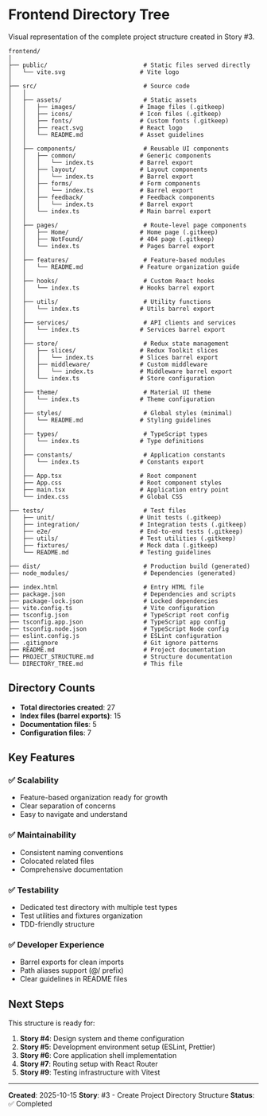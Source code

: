 # Frontend Directory Tree

Visual representation of the complete project structure created in Story #3.

```
frontend/
│
├── public/                           # Static files served directly
│   └── vite.svg                     # Vite logo
│
├── src/                              # Source code
│   │
│   ├── assets/                       # Static assets
│   │   ├── images/                  # Image files (.gitkeep)
│   │   ├── icons/                   # Icon files (.gitkeep)
│   │   ├── fonts/                   # Custom fonts (.gitkeep)
│   │   ├── react.svg                # React logo
│   │   └── README.md                # Asset guidelines
│   │
│   ├── components/                   # Reusable UI components
│   │   ├── common/                  # Generic components
│   │   │   └── index.ts             # Barrel export
│   │   ├── layout/                  # Layout components
│   │   │   └── index.ts             # Barrel export
│   │   ├── forms/                   # Form components
│   │   │   └── index.ts             # Barrel export
│   │   ├── feedback/                # Feedback components
│   │   │   └── index.ts             # Barrel export
│   │   └── index.ts                 # Main barrel export
│   │
│   ├── pages/                        # Route-level page components
│   │   ├── Home/                    # Home page (.gitkeep)
│   │   ├── NotFound/                # 404 page (.gitkeep)
│   │   └── index.ts                 # Pages barrel export
│   │
│   ├── features/                     # Feature-based modules
│   │   └── README.md                # Feature organization guide
│   │
│   ├── hooks/                        # Custom React hooks
│   │   └── index.ts                 # Hooks barrel export
│   │
│   ├── utils/                        # Utility functions
│   │   └── index.ts                 # Utils barrel export
│   │
│   ├── services/                     # API clients and services
│   │   └── index.ts                 # Services barrel export
│   │
│   ├── store/                        # Redux state management
│   │   ├── slices/                  # Redux Toolkit slices
│   │   │   └── index.ts             # Slices barrel export
│   │   ├── middleware/              # Custom middleware
│   │   │   └── index.ts             # Middleware barrel export
│   │   └── index.ts                 # Store configuration
│   │
│   ├── theme/                        # Material UI theme
│   │   └── index.ts                 # Theme configuration
│   │
│   ├── styles/                       # Global styles (minimal)
│   │   └── README.md                # Styling guidelines
│   │
│   ├── types/                        # TypeScript types
│   │   └── index.ts                 # Type definitions
│   │
│   ├── constants/                    # Application constants
│   │   └── index.ts                 # Constants export
│   │
│   ├── App.tsx                      # Root component
│   ├── App.css                      # Root component styles
│   ├── main.tsx                     # Application entry point
│   └── index.css                    # Global CSS
│
├── tests/                            # Test files
│   ├── unit/                        # Unit tests (.gitkeep)
│   ├── integration/                 # Integration tests (.gitkeep)
│   ├── e2e/                         # End-to-end tests (.gitkeep)
│   ├── utils/                       # Test utilities (.gitkeep)
│   ├── fixtures/                    # Mock data (.gitkeep)
│   └── README.md                    # Testing guidelines
│
├── dist/                             # Production build (generated)
├── node_modules/                     # Dependencies (generated)
│
├── index.html                        # Entry HTML file
├── package.json                      # Dependencies and scripts
├── package-lock.json                 # Locked dependencies
├── vite.config.ts                    # Vite configuration
├── tsconfig.json                     # TypeScript root config
├── tsconfig.app.json                 # TypeScript app config
├── tsconfig.node.json                # TypeScript Node config
├── eslint.config.js                  # ESLint configuration
├── .gitignore                        # Git ignore patterns
├── README.md                         # Project documentation
├── PROJECT_STRUCTURE.md              # Structure documentation
└── DIRECTORY_TREE.md                 # This file
```

## Directory Counts

- **Total directories created**: 27
- **Index files (barrel exports)**: 15
- **Documentation files**: 5
- **Configuration files**: 7

## Key Features

### ✅ Scalability
- Feature-based organization ready for growth
- Clear separation of concerns
- Easy to navigate and understand

### ✅ Maintainability
- Consistent naming conventions
- Colocated related files
- Comprehensive documentation

### ✅ Testability
- Dedicated test directory with multiple test types
- Test utilities and fixtures organization
- TDD-friendly structure

### ✅ Developer Experience
- Barrel exports for clean imports
- Path aliases support (@/ prefix)
- Clear guidelines in README files

## Next Steps

This structure is ready for:
1. **Story #4**: Design system and theme configuration
2. **Story #5**: Development environment setup (ESLint, Prettier)
3. **Story #6**: Core application shell implementation
4. **Story #7**: Routing setup with React Router
5. **Story #9**: Testing infrastructure with Vitest

---

**Created**: 2025-10-15
**Story**: #3 - Create Project Directory Structure
**Status**: ✅ Completed
